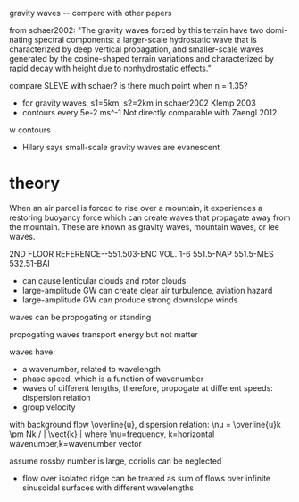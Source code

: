 gravity waves -- compare with other papers

from schaer2002:
"The gravity waves forced by this terrain have two domi-
nating spectral components: a larger-scale hydrostatic
wave that is characterized by deep vertical propagation,
and smaller-scale waves generated by the cosine-shaped
terrain variations and characterized by rapid decay with
height due to nonhydrostatic effects."

compare SLEVE with schaer?  is there much point when n = 1.35?
- for gravity waves, s1=5km, s2=2km in schaer2002
Klemp 2003
- contours every 5e-2 ms^-1
Not directly comparable with Zaengl 2012

w contours
- Hilary says small-scale gravity waves are evanescent

theory
======
When an air parcel is forced to rise over a mountain, it experiences a restoring buoyancy force which can create waves that propagate away from the mountain.  These are known as gravity waves, mountain waves, or lee waves.

2ND FLOOR REFERENCE--551.503-ENC VOL. 1-6
551.5-NAP
551.5-MES
532.51-BAI

- can cause lenticular clouds and rotor clouds
- large-amplitude GW can create clear air turbulence, aviation hazard
- large-amplitude GW can produce strong downslope winds


waves can be propogating or standing

propogating waves transport energy but not matter

waves have
- a wavenumber, related to wavelength
- phase speed, which is a function of wavenumber
- waves of different lengths, therefore, propogate at different speeds: dispersion relation
- group velocity

with background flow \overline{u}, dispersion relation: \nu = \overline{u}k \pm Nk / | \vect{k} | where \nu=frequency, k=horizontal wavenumber,k=wavenumber vector

assume rossby number is large, coriolis can be neglected

- flow over isolated ridge can be treated as sum of flows over infinite sinusoidal surfaces with different wavelengths

